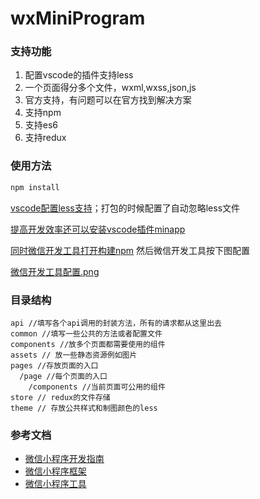 # wxMiniProgram
### 支持功能

1. 配置vscode的插件支持less
2. 一个页面得分多个文件，wxml,wxss,json,js
3. 官方支持，有问题可以在官方找到解决方案
4. 支持npm
5. 支持es6
6. 支持redux


### 使用方法
```javascript
npm install
```
[vscode配置less支持](https://blog.csdn.net/weixin_44218060/article/details/103904095)；打包的时候配置了自动忽略less文件

[提高开发效率还可以安装vscode插件minapp](https://marketplace.visualstudio.com/items?itemName=qiu8310.minapp-vscode)


[同时微信开发工具打开构建npm](https://developers.weixin.qq.com/miniprogram/dev/devtools/npm.html)
然后微信开发工具按下图配置

[微信开发工具配置.png](https://chuckboy.oss-cn-hangzhou.aliyuncs.com/github/wxMiniprogram/tool.png)


### 目录结构
```
api //填写各个api调用的封装方法，所有的请求都从这里出去
common //填写一些公共的方法或者配置文件
components //放多个页面都需要使用的组件
assets // 放一些静态资源例如图片
pages //存放页面的入口
  /page //每个页面的入口
    /components //当前页面可公用的组件
store // redux的文件存储
theme // 存放公共样式和制图颜色的less
```
### 参考文档
- [微信小程序开发指南](https://developers.weixin.qq.com/miniprogram/dev/)
- [微信小程序框架](https://developers.weixin.qq.com/miniprogram/dev/reference/configuration/app.html)
- [微信小程序工具](https://developers.weixin.qq.com/miniprogram/dev/devtools/devtools.html)